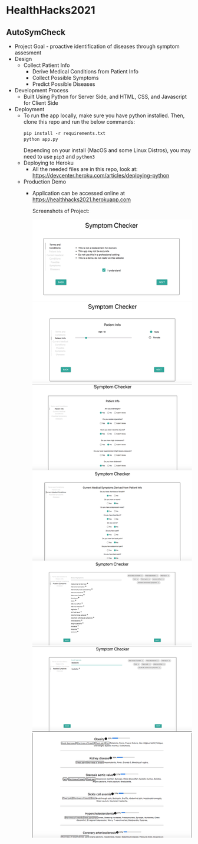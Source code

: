 # HealthHacks2021

## AutoSymCheck

- Project Goal - proactive identification of diseases through symptom assesment
- Design
  - Collect Patient Info
    - Derive Medical Conditions from Patient Info
    - Collect Possible Symptoms
    - Predict Possible Diseases
- Development Process 
  - Built Using Python for Server Side, and HTML, CSS, and Javascript for Client Side
- Deployment
  - To run the app locally, make sure you have python installed. Then, clone this repo and run the below commands:
    ```
    pip install -r requirements.txt
    python app.py
    ```
    Depending on your install (MacOS and some Linux Distros), you may need to use `pip3` and `python3`
  - Deploying to Heroku
    - All the needed files are in this repo, look at: https://devcenter.heroku.com/articles/deploying-python
  - Production Demo
    - Application can be accessed online at https://healthhacks2021.herokuapp.com

      Screenshots of Project:

      ![ScreenShot1](/static/images/Symptom_Checker_Terms_and_Conditions.png)
      ![ScreenShot2](/static/images/Symptoms_Checker_Age_Gender_Info.png)
      ![ScreenShot3](/static/images/Symptom_Checker_Patient_Info.png)
      ![ScreenShot4](/static/images/Symptom_Checker_Current_Medical_Conditions.png)
      ![ScreenShot5](/static/images/Symptom_Checker_Possible_Symptoms.png)
      ![ScreenShot6](/static/images/Symptom_Checker_Searchbar_Usage.png)
      ![ScreenShot7](/static/images/Symptom_Checker_Disease_Report.png)








